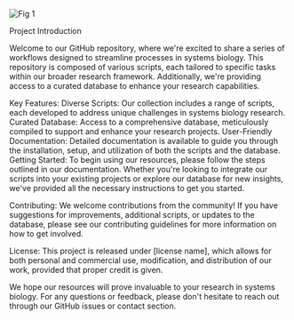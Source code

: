 ![Fig  1](https://github.com/JAEYOONSUNG/DNMB/assets/42233037/b97087a1-ecd5-4293-afe7-a0fb3b7c6e8a)

Project Introduction

Welcome to our GitHub repository, where we're excited to share a series of workflows designed to streamline processes in systems biology. This repository is composed of various scripts, each tailored to specific tasks within our broader research framework. Additionally, we're providing access to a curated database to enhance your research capabilities.

Key Features:
Diverse Scripts: Our collection includes a range of scripts, each developed to address unique challenges in systems biology research.
Curated Database: Access to a comprehensive database, meticulously compiled to support and enhance your research projects.
User-Friendly Documentation: Detailed documentation is available to guide you through the installation, setup, and utilization of both the scripts and the database.
Getting Started:
To begin using our resources, please follow the steps outlined in our documentation. Whether you're looking to integrate our scripts into your existing projects or explore our database for new insights, we've provided all the necessary instructions to get you started.

Contributing:
We welcome contributions from the community! If you have suggestions for improvements, additional scripts, or updates to the database, please see our contributing guidelines for more information on how to get involved.

License:
This project is released under [license name], which allows for both personal and commercial use, modification, and distribution of our work, provided that proper credit is given.

We hope our resources will prove invaluable to your research in systems biology. For any questions or feedback, please don't hesitate to reach out through our GitHub issues or contact section.
